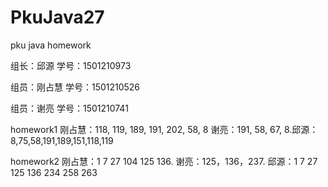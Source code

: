 # PkuJava27
pku java homework
<html>
<p>组长：邱源    学号：1501210973</p>
<p>组员：刚占慧  学号：1501210526</p>
<p>组员：谢亮    学号：1501210741</p>
<p>homework1  刚占慧：118, 119, 189, 191, 202, 58, 8  谢亮：191, 58, 67, 8.邱源：8,75,58,191,189,151,118,119   </p>
<p>homework2  刚占慧：1 7 27 104 125 136. 谢亮：125，136，237. 邱源：1 7 27 125 136 234 258 263 </p>
</html>
